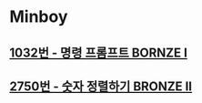 # Minboy
## [1032번 - 명령 프롬프트 BORNZE I](https://www.acmicpc.net/problem/1032)
## [2750번 - 숫자 정렬하기 BRONZE II]()